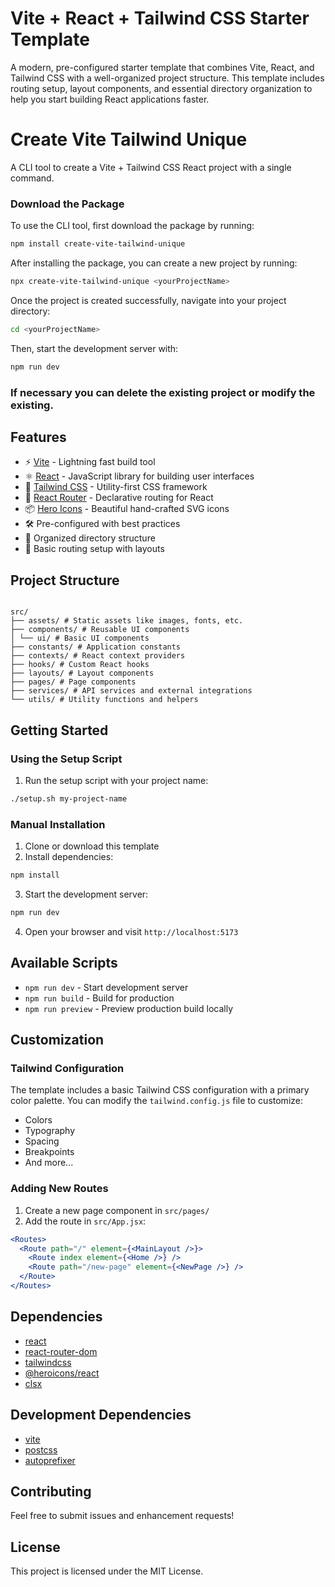 # Vite + React + Tailwind CSS Starter Template

A modern, pre-configured starter template that combines Vite, React, and Tailwind CSS with a well-organized project structure. This template includes routing setup, layout components, and essential directory organization to help you start building React applications faster.

# Create Vite Tailwind Unique

A CLI tool to create a Vite + Tailwind CSS React project with a single command.

### Download the Package

To use the CLI tool, first download the package by running:

```bash
npm install create-vite-tailwind-unique
```

After installing the package, you can create a new project by running:

```bash
npx create-vite-tailwind-unique <yourProjectName>
```

Once the project is created successfully, navigate into your project directory:

```bash
cd <yourProjectName>
```

Then, start the development server with:
```bash
npm run dev
```
### If necessary you can delete the existing project or modify the existing.

## Features

- ⚡️ [Vite](https://vitejs.dev/) - Lightning fast build tool
- ⚛️ [React](https://reactjs.org/) - JavaScript library for building user interfaces
- 🎨 [Tailwind CSS](https://tailwindcss.com/) - Utility-first CSS framework
- 🚦 [React Router](https://reactrouter.com/) - Declarative routing for React
- 📦 [Hero Icons](https://heroicons.com/) - Beautiful hand-crafted SVG icons
- 🛠️ Pre-configured with best practices
- 📁 Organized directory structure
- 🎯 Basic routing setup with layouts

## Project Structure

```

src/
├── assets/ # Static assets like images, fonts, etc.
├── components/ # Reusable UI components
│ └── ui/ # Basic UI components
├── constants/ # Application constants
├── contexts/ # React context providers
├── hooks/ # Custom React hooks
├── layouts/ # Layout components
├── pages/ # Page components
├── services/ # API services and external integrations
└── utils/ # Utility functions and helpers

````

## Getting Started

### Using the Setup Script

1. Run the setup script with your project name:
```bash
./setup.sh my-project-name
````

### Manual Installation

1. Clone or download this template
2. Install dependencies:

```bash
npm install
```

3. Start the development server:

```bash
npm run dev
```

4. Open your browser and visit `http://localhost:5173`

## Available Scripts

- `npm run dev` - Start development server
- `npm run build` - Build for production
- `npm run preview` - Preview production build locally

## Customization

### Tailwind Configuration

The template includes a basic Tailwind CSS configuration with a primary color palette. You can modify the `tailwind.config.js` file to customize:

- Colors
- Typography
- Spacing
- Breakpoints
- And more...

### Adding New Routes

1. Create a new page component in `src/pages/`
2. Add the route in `src/App.jsx`:

```jsx
<Routes>
  <Route path="/" element={<MainLayout />}>
    <Route index element={<Home />} />
    <Route path="/new-page" element={<NewPage />} />
  </Route>
</Routes>
```

## Dependencies

- [react](https://reactjs.org/)
- [react-router-dom](https://reactrouter.com/)
- [tailwindcss](https://tailwindcss.com/)
- [@heroicons/react](https://heroicons.com/)
- [clsx](https://github.com/lukeed/clsx)

## Development Dependencies

- [vite](https://vitejs.dev/)
- [postcss](https://postcss.org/)
- [autoprefixer](https://github.com/postcss/autoprefixer)

## Contributing

Feel free to submit issues and enhancement requests!

## License

This project is licensed under the MIT License.
